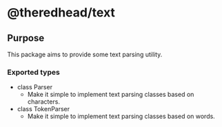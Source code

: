 # @theredhead/text

## Purpose

This package aims to provide some text parsing utility.

### Exported types

- class Parser
  - Make it simple to implement text parsing classes based on characters.
- class TokenParser
  - Make it simple to implement text parsing classes based on words.

